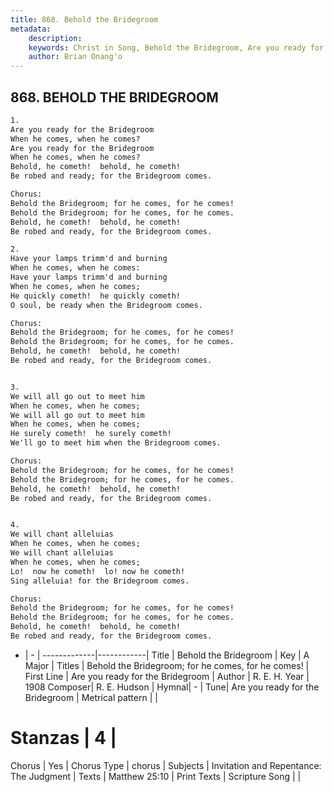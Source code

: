```yaml
---
title: 868. Behold the Bridegroom
metadata:
    description: 
    keywords: Christ in Song, Behold the Bridegroom, Are you ready for the Bridegroom , Behold the Bridegroom; for he comes, for he comes!
    author: Brian Onang'o
---
```



## 868. BEHOLD THE BRIDEGROOM

```txt
1.
Are you ready for the Bridegroom
When he comes, when he comes?
Are you ready for the Bridegroom
When he comes, when he comes?
Behold, he cometh!  behold, he cometh!
Be robed and ready; for the Bridegroom comes.

Chorus:
Behold the Bridegroom; for he comes, for he comes!
Behold the Bridegroom; for he comes, for he comes.
Behold, he cometh!  behold, he cometh!
Be robed and ready, for the Bridegroom comes.

2.
Have your lamps trimm'd and burning
When he comes, when he comes:
Have your lamps trimm'd and burning 
When he comes, when he comes;
He quickly cometh!  he quickly cometh!
O soul, be ready when the Bridegroom comes. 

Chorus:
Behold the Bridegroom; for he comes, for he comes!
Behold the Bridegroom; for he comes, for he comes.
Behold, he cometh!  behold, he cometh!
Be robed and ready, for the Bridegroom comes.


3.
We will all go out to meet him
When he comes, when he comes;
We will all go out to meet him
When he comes, when he comes;
He surely cometh!  he surely cometh!
We'll go to meet him when the Bridegroom comes. 

Chorus:
Behold the Bridegroom; for he comes, for he comes!
Behold the Bridegroom; for he comes, for he comes.
Behold, he cometh!  behold, he cometh!
Be robed and ready, for the Bridegroom comes.


4.
We will chant alleluias
When he comes, when he comes;
We will chant alleluias
When he comes, when he comes;
Lo!  now he cometh!  lo! now he cometh!
Sing alleluia! for the Bridegroom comes. 

Chorus:
Behold the Bridegroom; for he comes, for he comes!
Behold the Bridegroom; for he comes, for he comes.
Behold, he cometh!  behold, he cometh!
Be robed and ready, for the Bridegroom comes.

```

- |   -  |
-------------|------------|
Title | Behold the Bridegroom |
Key | A Major |
Titles | Behold the Bridegroom; for he comes, for he comes! |
First Line | Are you ready for the Bridegroom  |
Author | R. E. H.
Year | 1908
Composer| R. E. Hudson |
Hymnal|  - |
Tune| Are you ready for the Bridegroom |
Metrical pattern | |
# Stanzas | 4 |
Chorus | Yes |
Chorus Type | chorus |
Subjects | Invitation and Repentance: The Judgment |
Texts | Matthew 25:10 |
Print Texts | 
Scripture Song |  |
  
